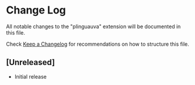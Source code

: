 # Change Log

All notable changes to the "plinguauva" extension will be documented in this file.

Check [Keep a Changelog](http://keepachangelog.com/) for recommendations on how to structure this file.

## [Unreleased]

- Initial release